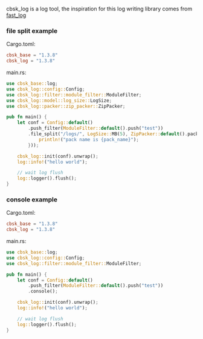 cbsk_log is a log tool, the inspiration for this log writing library comes from [fast_log](https://crates.io/crates/fast_log)

### file split example

Cargo.toml:

```toml
cbsk_base = "1.3.8"
cbsk_log = "1.3.8"
```

main.rs:

```rust
use cbsk_base::log;
use cbsk_log::config::Config;
use cbsk_log::filter::module_filter::ModuleFilter;
use cbsk_log::model::log_size::LogSize;
use cbsk_log::packer::zip_packer::ZipPacker;

pub fn main() {
    let conf = Config::default()
        .push_filter(ModuleFilter::default().push("test"))
        .file_split("/logs/", LogSize::MB(5), ZipPacker::default().pack_end(|pack_name| {
            println!("pack name is {pack_name}");
        }));

    cbsk_log::init(conf).unwrap();
    log::info!("hello world");

    // wait log flush
    log::logger().flush();
}
```

### console example

Cargo.toml:

```toml
cbsk_base = "1.3.8"
cbsk_log = "1.3.8"
```

main.rs:

```rust
use cbsk_base::log;
use cbsk_log::config::Config;
use cbsk_log::filter::module_filter::ModuleFilter;

pub fn main() {
    let conf = Config::default()
        .push_filter(ModuleFilter::default().push("test"))
        .console();

    cbsk_log::init(conf).unwrap();
    log::info!("hello world");

    // wait log flush
    log::logger().flush();
}
```